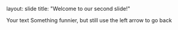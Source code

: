 layout: slide
title: "Welcome to our second slide!"

Your text
Something funnier, but still use the left arrow to go back
